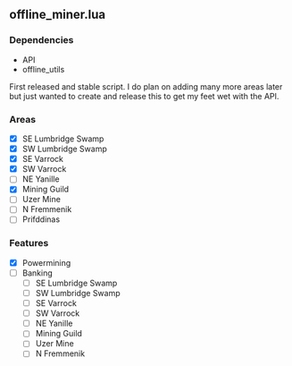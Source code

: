 ## offline_miner.lua
### Dependencies
  - API
  - offline_utils
    
First released and stable script. I do plan on adding many more areas later but just wanted to create and release this to get my feet wet with the API.
### Areas
- [x] SE Lumbridge Swamp
- [X] SW Lumbridge Swamp
- [X] SE Varrock
- [X] SW Varrock
- [ ] NE Yanille
- [X] Mining Guild
- [ ] Uzer Mine
- [ ] N Fremmenik
- [ ] Prifddinas
      
### Features
- [x] Powermining
- [ ] Banking
  - [ ] SE Lumbridge Swamp
  - [ ] SW Lumbridge Swamp
  - [ ] SE Varrock
  - [ ] SW Varrock
  - [ ] NE Yanille
  - [ ] Mining Guild
  - [ ] Uzer Mine
  - [ ] N Fremmenik
